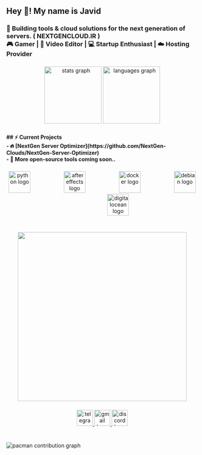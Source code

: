 <h2 align="left">Hey 👋! My name is Javid</h2>

###

<h3 align="left">🚀 Building tools & cloud solutions for the next generation of servers.  ( NEXTGENCLOUD.IR )<br>🎮 Gamer | 🎥 Video Editor | 💻 Startup Enthusiast | ☁️ Hosting Provider</h3>

###

<div align="center">
  <img src="https://github-readme-stats.vercel.app/api?username=NextGen-Clouds&hide_title=false&hide_rank=false&show_icons=true&include_all_commits=true&count_private=true&disable_animations=false&theme=dracula&locale=en&hide_border=false" height="150" alt="stats graph"  />
  <img src="https://github-readme-stats.vercel.app/api/top-langs?username=NextGen-Clouds&locale=en&hide_title=false&layout=compact&card_width=320&langs_count=5&theme=dracula&hide_border=false" height="150" alt="languages graph"  />
</div>

###

<h4 align="left">## ⚡ Current Projects<br>- 🔥 [NextGen Server Optimizer](https://github.com/NextGen-Clouds/NextGen-Server-Optimizer)  <br>- 🚧 More open-source tools coming soon..</h4>

###

<div align="center">
  <img src="https://cdn.jsdelivr.net/gh/devicons/devicon/icons/python/python-plain.svg" height="57" alt="python logo"  />
  <img width="80" />
  <img src="https://cdn.jsdelivr.net/gh/devicons/devicon/icons/aftereffects/aftereffects-original.svg" height="57" alt="aftereffects logo"  />
  <img width="80" />
  <img src="https://cdn.jsdelivr.net/gh/devicons/devicon/icons/docker/docker-plain-wordmark.svg" height="57" alt="docker logo"  />
  <img width="80" />
  <img src="https://cdn.jsdelivr.net/gh/devicons/devicon/icons/debian/debian-original.svg" height="57" alt="debian logo"  />
  <img width="80" />
  <img src="https://cdn.jsdelivr.net/gh/devicons/devicon/icons/digitalocean/digitalocean-original.svg" height="57" alt="digitalocean logo"  />
</div>

###

<br clear="both">

<div align="center">
  <img height="444" src="https://media1.giphy.com/media/v1.Y2lkPTc5MGI3NjExdGh6NXE2cTFjenhwNDdjdXRmamExMjl2ZWNyZ2syZGlza2Rlems5aSZlcD12MV9pbnRlcm5hbF9naWZfYnlfaWQmY3Q9Zw/MI9vTrc4TUvII/giphy.gif"  />
</div>

###

<div align="center">
  <a href="https://t.me/NwayZ" target="_blank">
    <img src="https://img.shields.io/static/v1?message=Telegram&logo=telegram&label=&color=2CA5E0&logoColor=white&labelColor=&style=for-the-badge" height="42" alt="telegram logo"  />
  </a>
  <a href="nwayzrj@gmail.com" target="_blank">
    <img src="https://img.shields.io/static/v1?message=Gmail&logo=gmail&label=&color=D14836&logoColor=white&labelColor=&style=for-the-badge" height="42" alt="gmail logo"  />
  </a>
  <a href="#nwayz007" target="_blank">
    <img src="https://img.shields.io/static/v1?message=Discord&logo=discord&label=&color=7289DA&logoColor=white&labelColor=&style=for-the-badge" height="42" alt="discord logo"  />
  </a>
</div>

###

<br clear="both">

<picture>
  <source media="(prefers-color-scheme: dark)" srcset="https://raw.githubusercontent.com/NextGen-Clouds/NextGen-Clouds/output/pacman-contribution-graph-dark.svg">
  <source media="(prefers-color-scheme: light)" srcset="https://raw.githubusercontent.com/NextGen-Clouds/NextGen-Clouds/output/pacman-contribution-graph.svg">
  <img alt="pacman contribution graph" src="https://raw.githubusercontent.com/NextGen-Clouds/NextGen-Clouds/output/pacman-contribution-graph.svg">
</picture>

###
